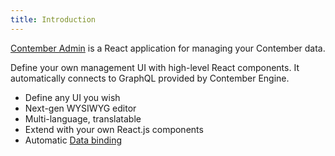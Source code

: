 ```yaml
---
title: Introduction
---
```


[Contember Admin](https://github.com/contember/admin) is a React application for managing your Contember data.

Define your own management UI with high-level React components. It automatically connects to GraphQL provided by Contember Engine.

- Define any UI you wish
- Next-gen WYSIWYG editor
- Multi-language, translatable
- Extend with your own React.js components
- Automatic [Data binding](/admin/data-binding/overview.md)
